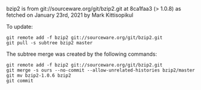 bzip2 is from git://sourceware.org/git/bzip2.git at 8ca1faa3 (> 1.0.8) as fetched on January 23rd, 2021 by Mark Kittisopikul

To update:
```
git remote add -f bzip2 git://sourceware.org/git/bzip2.git
git pull -s subtree bzip2 master
```

The subtree merge was created by the following commands:
```
git remote add -f bzip2 git://sourceware.org/git/bzip2.git
git merge -s ours --no-commit --allow-unrelated-histories bzip2/master
git mv bzip2-1.0.6 bzip2
git commit
```
